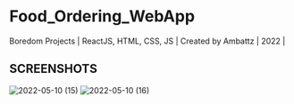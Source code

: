 # Food_Ordering_WebApp
Boredom Projects | ReactJS, HTML, CSS, JS | Created by Ambattz | 2022 |


## SCREENSHOTS
![2022-05-10 (15)](https://user-images.githubusercontent.com/69767685/167635979-89885add-dd00-4e3b-8a3f-f435ad2d9285.png)
![2022-05-10 (16)](https://user-images.githubusercontent.com/69767685/167635984-3e7c31c6-8f30-40d8-8af4-1cd30b78cee7.png)
